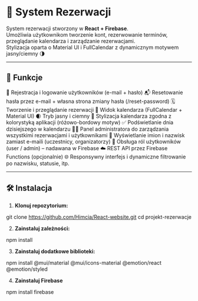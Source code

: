 # 📅 System Rezerwacji

System rezerwacji stworzony w **React + Firebase**.  
Umożliwia użytkownikom tworzenie kont, rezerwowanie terminów, przeglądanie kalendarza i zarządzanie rezerwacjami.  
Stylizacja oparta o Material UI i FullCalendar z dynamicznym motywem jasny/ciemny 🌗

---

## 🚀 Funkcje

🔐 Rejestracja i logowanie użytkowników (e-mail + hasło)
📬 Resetowanie hasła przez e-mail + własna strona zmiany hasła (/reset-password)
🗓️ Tworzenie i przeglądanie rezerwacji
📆 Widok kalendarza (FullCalendar + Material UI)
🌒 Tryb jasny i ciemny
💄 Stylizacja kalendarza zgodna z kolorystyką aplikacji (różowo-bordowy motyw)
✅ Podświetlanie dnia dzisiejszego w kalendarzu
🧑‍💼 Panel administratora do zarządzania wszystkimi rezerwacjami i użytkownikami
🧾 Wyświetlanie imion i nazwisk zamiast e-maili (uczestnicy, organizatorzy)
🔄 Obsługa ról użytkowników (user / admin) – nadawana w Firebase
☁️ REST API przez Firebase Functions (opcjonalnie)
🌐 Responsywny interfejs i dynamiczne filtrowanie po nazwisku, statusie, itp.

---

## 🛠️ Instalacja

1. **Klonuj repozytorium:**

git clone https://github.com/Himcia/React-website.git
cd projekt-rezerwacje

2. **Zainstaluj zależności:**

npm install

3. **Zainstaluj dodatkowe biblioteki:**

npm install @mui/material @mui/icons-material @emotion/react @emotion/styled

4. **Zainstaluj Firebase**

npm install firebase